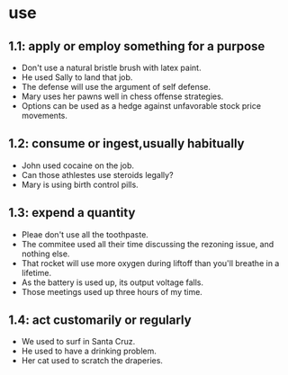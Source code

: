 # use
## 1.1: apply or employ something for a purpose

  *  Don't use a natural bristle brush with latex paint.
  *  He used Sally to land that job.
  *  The defense will use the argument of self defense.
  *  Mary uses her pawns well in chess offense strategies.
  *  Options can be used as a hedge against unfavorable stock price movements.

## 1.2: consume or ingest,usually habitually

  *  John used cocaine on the job.
  *  Can those athlestes use steroids legally?
  *  Mary is using birth control pills.

## 1.3: expend a quantity

  *  Pleae don't use all the toothpaste.
  *  The commitee used all their time discussing the rezoning issue, and nothing else.
  *  That rocket will use more oxygen during liftoff than you'll breathe in a lifetime.
  *  As the battery is used up, its output voltage falls.
  *  Those meetings used up three hours of my time.

## 1.4: act customarily or regularly

  *  We used to surf in Santa Cruz.
  *  He used to have a drinking problem.
  *  Her cat used to scratch the draperies.
